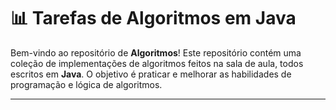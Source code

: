 # 📊 Tarefas de Algoritmos em Java

Bem-vindo ao repositório de **Algoritmos**! Este repositório contém uma coleção de implementações de algoritmos feitos na sala de aula, todos escritos em **Java**. O objetivo é praticar e melhorar as habilidades de programação e lógica de algoritmos.

---




